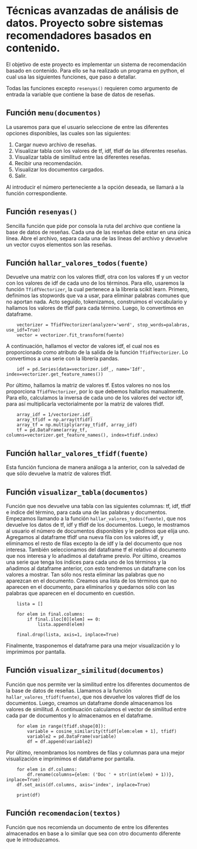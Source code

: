 # Técnicas avanzadas de análisis de datos. Proyecto sobre sistemas recomendadores basados en contenido.

El objetivo de este proyecto es implementar un sistema de recomendación basado en contenido. Para ello se ha realizado un programa en python, el cual usa las siguientes funciones, que paso a detallar.

Todas las funciones excepto `resenyas()` requieren como argumento de entrada la variable que contiene la base de datos de reseñas.

## Función `menu(documentos)`

La usaremos para que el usuario seleccione de entre las diferentes opciones disponibles, las cuales son las siguientes:

1. Cargar nuevo archivo de reseñas.
2. Visualizar tabla con los valores de tf, idf, tfidf de las diferentes reseñas.
3. Visualizar tabla de similitud entre las diferentes reseñas.
4. Recibir una recomendación.
5. Visualizar los documentos cargados.
6. Salir.

Al introducir el número perteneciente a la opción deseada, se llamará a la función correspondiente.


## Función `resenyas()`

Sencilla función que pide por consola la ruta del archivo que contiene la base de datos de reseñas. Cada una de las reseñas debe estar en una única línea.
Abre el archivo, separa cada una de las líneas del archivo y devuelve un vector cuyos elementos son las reseñas.


## Función `hallar_valores_todos(fuente)`

Devuelve una matriz con los valores tfidf, otra con los valores tf y un vector con los valores de idf de cada uno de los términos. Para ello, usaremos la función `TfidfVectorizer`, la cual pertenece a la librería scikit learn. Primero, definimos las stopwords que va a usar, para eliminar palabras comunes que no aportan nada. Acto seguido, tokenizamos, construimos el vocabulario y hallamos los valores de tfidf para cada término. Luego, lo convertimos en dataframe.
```
    vectorizer = TfidfVectorizer(analyzer='word', stop_words=palabras, use_idf=True)
    vector = vectorizer.fit_transform(fuente)
```
A continuación, hallamos el vector de valores idf, el cual nos es proporcionado como atributo de la salida de la función `TfidfVectorizer`. Lo convertimos a una serie con la librería pandas.
```
    idf = pd.Series(data=vectorizer.idf_, name='Idf', index=vectorizer.get_feature_names())
```
Por último, hallamos la matriz de valores tf. Estos valores no nos los proporciona `TfidfVectorizer`, por lo que debemos hallarlos manualmente. Para ello, calculamos la inversa de cada uno de los valores del vector idf, para así multiplicarla vectorialmente por la matriz de valores tfidf.
```
    array_idf = 1/vectorizer.idf_
    array_tfidf = np.array(tfidf)
    array_tf = np.multiply(array_tfidf, array_idf)
    tf = pd.DataFrame(array_tf, columns=vectorizer.get_feature_names(), index=tfidf.index)
```


## Función `hallar_valores_tfidf(fuente)`

Esta función funciona de manera análoga a la anterior, con la salvedad de que sólo devuelve la matriz de valores tfidf.


## Función `visualizar_tabla(documentos)`

Función que nos devuelve una tabla con las siguientes columnas: tf, idf, tfidf e índice del término, para cada una de las palabras y documentos. Empezamos llamando a la función `hallar_valores_todos(fuente)`, que nos devuelve los datos de tf, idf y tfidf de los documentos. 
Luego, le mostramos al usuario el número de documentos disponibles y le pedimos que elija uno.
Agregamos al dataframe tfidf una nueva fila con los valores idf, y eliminamos el resto de filas excepto la de idf y la del documento que nos interesa. También seleccionamos del dataframe tf el relativo al documento que nos interesa y lo añadimos al dataframe previo.
Por último, creamos una serie que tenga los índices para cada uno de los términos y la añadimos al dataframe anterior, con esto tendremos un dataframe con los valores a mostrar.
Tan sólo nos resta eliminar las palabras que no aparezcan en el documento. Creamos una lista de los términos que no aparecen en el documento, para eliminarlos y quedarnos sólo con las palabras que aparecen en el documento en cuestión.
````
    lista = []

    for elem in final.columns:
        if final.iloc[0][elem] == 0:
            lista.append(elem)

    final.drop(lista, axis=1, inplace=True)
````
Finalmente, trasponemos el dataframe para una mejor visualización y lo imprimimos por pantalla.


## Función `visualizar_similitud(documentos)`

Función que nos permite ver la similitud entre los diferentes documentos de la base de datos de reseñas. Llamamos a la función `hallar_valores_tfidf(fuente)`, que nos devuelve los valores tfidf de los documentos. Luego, creamos un dataframe donde almacenamos los valores de similitud. A continuación calculamos el vector de similitud entre cada par de documentos y lo almacenamos en el dataframe.
````
    for elem in range(tfidf.shape[0]):
        variable = cosine_similarity(tfidf[elem:elem + 1], tfidf)
        variable2 = pd.DataFrame(variable)
        df = df.append(variable2)
````
Por último, renombramos los nombres de filas y columnas para una mejor visualización e imprimimos el dataframe por pantalla.
````
    for elem in df.columns:
        df.rename(columns={elem: ('Doc ' + str(int(elem) + 1))}, inplace=True)
    df.set_axis(df.columns, axis='index', inplace=True)

    print(df)
````


## Función `recomendacion(textos)`

Función que nos recomienda un documento de entre los diferentes almacenados en base a lo similar que sea con otro documento diferente que le introduzcamos.